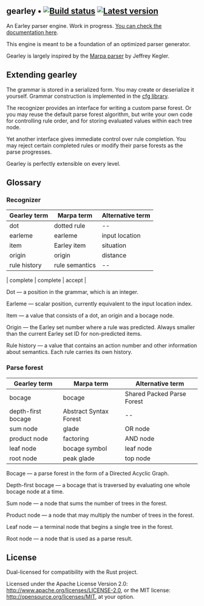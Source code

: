 ## gearley • [![Build status](https://api.travis-ci.org/pczarn/gearley.png?branch=master)](https://travis-ci.org/pczarn/gearley) [![Latest version](https://img.shields.io/crates/v/gearley.png)](https://crates.io/crates/gearley)

An Earley parser engine. Work in progress.
[You can check the documentation here](http://pczarn.github.io/gearley/).

This engine is meant to be a foundation of an optimized parser generator.

Gearley is largely inspired by the [Marpa parser](http://jeffreykegler.github.io/Marpa-web-site/)
by Jeffrey Kegler.

## Extending gearley

The grammar is stored in a serialized form. You may create or deserialize it
yourself. Grammar construction is implemented in the
[cfg library](https://github.com/pczarn/cfg).

The recognizer provides an interface for writing a custom parse forest. Or you
may reuse the default parse forest algorithm, but write your own code for controlling
rule order, and for storing evaluated values within each tree node.

Yet another interface gives immediate control over rule completion. You may reject certain
completed rules or modify their parse forests as the parse progresses.

Gearley is perfectly extensible on every level.

## Glossary

### Recognizer

| Gearley term       | Marpa term             | Alternative term           |
|--------------------|------------------------|----------------------------|
| dot                | dotted rule            | --                         |
| earleme            | earleme                | input location             |
| item               | Earley item            | situation                  |
| origin             | origin                 | distance                   |
| rule history       | rule semantics         | --                         |

| complete           | complete               | accept                     |

Dot — a position in the grammar, which is an integer.

Earleme — scalar position, currently equivalent to the input location index.

Item — a value that consists of a dot, an origin and a bocage node.

Origin — the Earley set number where a rule was predicted. Always smaller than
the current Earley set ID for non-predicted items.

Rule history — a value that contains an action number and other information
about semantics. Each rule carries its own history.

### Parse forest

| Gearley term       | Marpa term             | Alternative term           |
|--------------------|------------------------|----------------------------|
| bocage             | bocage                 | Shared Packed Parse Forest |
| depth-first bocage | Abstract Syntax Forest | --                         |
| sum node           | glade                  | OR node                    |
| product node       | factoring              | AND node                   |
| leaf node          | bocage symbol          | leaf node                  |
| root node          | peak glade             | top node                   |

Bocage — a parse forest in the form of a Directed Acyclic Graph.

Depth-first bocage — a bocage that is traversed by evaluating one whole bocage
node at a time.

Sum node — a node that sums the number of trees in the forest.

Product node — a node that may multiply the number of trees in the forest.

Leaf node — a terminal node that begins a single tree in the forest.

Root node — a node that is used as a parse result.

## License

Dual-licensed for compatibility with the Rust project.

Licensed under the Apache License Version 2.0:
http://www.apache.org/licenses/LICENSE-2.0, or the MIT license:
http://opensource.org/licenses/MIT, at your option.
